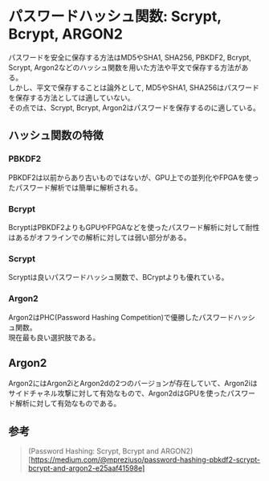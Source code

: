 # パスワードハッシュ関数: Scrypt, Bcrypt, ARGON2

パスワードを安全に保存する方法はMD5やSHA1, SHA256, PBKDF2, Bcrypt, Scrypt, Argon2などのハッシュ関数を用いた方法や平文で保存する方法がある。  
しかし、平文で保存することは論外として, MD5やSHA1, SHA256はパスワードを保存する方法としては適していない。  
その点では、Scrypt, Bcrypt, Argon2はパスワードを保存するのに適している。  

## ハッシュ関数の特徴

### PBKDF2

PBKDF2は以前からあり古いものではないが、GPU上での並列化やFPGAを使ったパスワード解析では簡単に解析される。

### Bcrypt

BcryptはPBKDF2よりもGPUやFPGAなどを使ったパスワード解析に対して耐性はあるがオフラインでの解析に対しては弱い部分がある。

### Scrypt

Scryptは良いパスワードハッシュ関数で、BCryptよりも優れている。

### Argon2

Argon2はPHC(Password Hashing Competition)で優勝したパスワードハッシュ関数。  
現在最も良い選択肢である。

## Argon2

Argon2にはArgon2iとArgon2dの2つのバージョンが存在していて、Argon2iはサイドチャネル攻撃に対して有効なもので、Argon2dはGPUを使ったパスワード解析に対して有効なものである。  

## 参考

> (Password Hashing: Scrypt, Bcrypt and ARGON2)[https://medium.com/@mpreziuso/password-hashing-pbkdf2-scrypt-bcrypt-and-argon2-e25aaf41598e]
